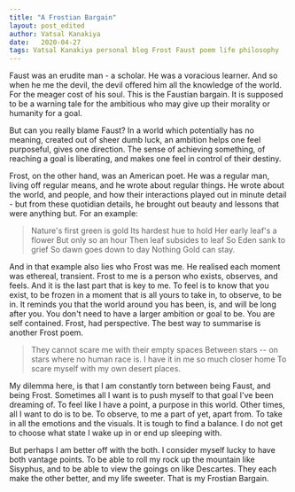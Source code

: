 ```yaml
---
title: "A Frostian Bargain"
layout: post_edited
author: Vatsal Kanakiya
date:   2020-04-27
tags: Vatsal Kanakiya personal blog Frost Faust poem life philosophy
---
```

Faust was an erudite man - a scholar. He was a voracious learner. And so when he me the devil, the devil offered him
all the knowledge of the world. For the meager cost of his soul. This is the Faustian bargain. It is supposed to be a
warning tale for the ambitious who may give up their morality or humanity for a goal.   
   
But can you really blame Faust? In a world which potentially has no meaning, created out of sheer dumb luck, an ambition
helps one feel purposeful, gives one direction. The sense of achieving something, of reaching a goal is liberating, and
makes one feel in control of their destiny.

Frost, on the other hand, was an American poet. He was a regular man, living off regular means, and he wrote about regular
things. He wrote about the world, and people, and how their interactions played out in minute detail - but from these
quotidian details, he brought out beauty and lessons that were anything but. For an example:
> Nature's first green is gold
> Its hardest hue to hold
> Her early leaf's a flower
> But only so an hour
> Then leaf subsides to leaf
> So Eden sank to grief
> So dawn goes down to day
> Nothing Gold can stay.   
   
And in that example also lies who Frost was me. He realised each moment was ethereal, transient. Frost to me is a person
who exists, observes, and feels. And it is the last part that is key to me. To feel is to know that you exist, to be frozen
in a moment that is all yours to take in, to observe, to be in. It reminds you that the world around you has been, is, and
will be long after you. You don't need to have a larger ambition or goal to be. You are self contained. Frost, had perspective.
 The best way to summarise is another Frost poem.
> They cannot scare me with their empty spaces
> Between stars -- on stars where no human race is.
> I have it in me so much closer home
> To scare myself with my own desert places.   
   
My dilemma here, is that I am constantly torn between being Faust, and being Frost. Sometimes all I want is to push myself
to that goal I've been dreaming of. To feel like I have a point, a purpose in this world. Other times, all I want to do is
to be. To observe, to me a part of yet, apart from. To take in all the emotions and the visuals. It is tough to find a 
balance. I do not get to choose what state I wake up in or end up sleeping with.   
   
But perhaps I am better off with the both. I consider myself lucky to have both vantage points. To be able to roll my rock
up the mountain like Sisyphus, and to be able to view the goings on like Descartes. They each make the other better, and my
life sweeter. That is my Frostian Bargain.
